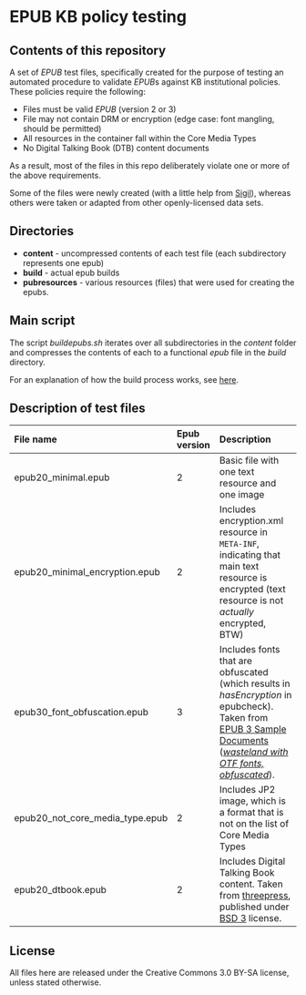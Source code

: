 # EPUB KB policy testing

## Contents of this repository

A set of *EPUB* test files, specifically created for the purpose of testing an automated procedure to validate *EPUB*s  against KB institutional policies. These policies require the following:

* Files must be valid *EPUB* (version 2 or 3)
* File may not contain DRM or encryption (edge case: font mangling, should be permitted)
* All resources in the container fall within the Core Media Types 
* No Digital Talking Book (DTB) content documents

As a result, most of the files in this repo deliberately violate one or more of the above requirements. 

Some of the files were newly created (with a little help from [Sigil](http://sigil-ebook.com/)), whereas others were taken or adapted from other openly-licensed data sets. 

## Directories

* **content** - uncompressed contents of each test file (each subdirectory represents one epub)
* **build** - actual epub builds
* **pubresources** - various resources (files) that were used for creating the epubs.

## Main script

The script *buildepubs.sh* iterates over all subdirectories in the *content* folder and compresses the contents of each to a functional *epub* file in the *build* directory.

For an explanation of how the build process works, see [here](https://gist.github.com/bitsgalore/da04413787931d20a8bf).

## Description of test files

|File name|Epub version|Description|
|:--|:--|:--|
|epub20_minimal.epub|2|Basic file with one text resource and one image|
|epub20_minimal_encryption.epub|2|Includes encryption.xml resource in `META-INF`, indicating that main text resource is encrypted (text resource is not *actually* encrypted, BTW)|
|epub30_font_obfuscation.epub|3|Includes fonts that are obfuscated (which results in *hasEncryption* in epubcheck). Taken from [EPUB 3 Sample Documents](https://code.google.com/p/epub-samples/) ([*wasteland with OTF fonts, obfuscated*](https://code.google.com/p/epub-samples/downloads/detail?name=wasteland-otf-obf-20120118.epub&can=2&q=)).|
|epub20_not_core_media_type.epub|2|Includes JP2 image, which is a format that is not on the list of Core Media Types|
|epub20_dtbook.epub|2|Includes Digital Talking Book content. Taken from [threepress](https://code.google.com/p/threepress/source/browse/branches/bookworm-caching/library/test-data/data/hauy.epub?r=583), published under [BSD 3](http://opensource.org/licenses/BSD-3-Clause) license. |

<!--

## Core Media Types in *EPUB* 2 and *3*

The following table lists all permitted Core Media Types of *EPUB* 3 (which is a superset of those in *EPUB* 2, but see below):

| Media Type                  | Description                                        |
|-----------------------------|----------------------------------------------------|
| image/gif                   | GIF Images                                         |
| image/jpeg                  | JPEG Images                                        |
| image/png                   | PNG Images                                         |
| image/svg+xml               | SVG documents                                      |
| application/xhtml+xml       | XHTML5 Content Documents, EPUB Navigation Document |
| application/x-dtbncx+xml    | NCX (superseded)                                   |
| application/vnd.ms-opentype | OpenType fonts                                     |
| application/font-woff       | WOFF fonts                                         |
| application/smil+xml        | EPUB Media Overlay documents                       |
| application/pls+xml         | Text-to-Speech Pronunciation lexicons              |
| audio/mpeg                  | MP3 audio                                          |
| audio/mp4                   | AAC LC audio using MP4 container                   |
| text/css                    | EPUB Style Sheets                                  |
| text/javascript             | Scripts                                            |


The table below indicates the support of these Core Media Types in *EPUB* 2 and 3:

| Media Type                  | EPUB 2 | EPUB 3 |
|-----------------------------|--------|--------|
| image/gif                   | ✓      | ✓      |
| image/jpeg                  | ✓      | ✓      |
| image/png                   | ✓      | ✓      |
| image/svg+xml               | ✓      | ✓      |
| application/xhtml+xml       | ✓      | ✓      |
| application/x-dtbncx+xml    | ✓      | ✓      |
| application/vnd.ms-opentype | -      | ✓      |
| application/font-woff       | -      | ✓      |
| application/smil+xml        | -      | ✓      |
| application/pls+xml         | -      | ✓      |
| audio/mpeg                  | -      | ✓      |
| audio/mp4                   | -      | ✓      |
| text/css                    | ✓      | ✓      |
| text/javascript             | -      | ✓      |


Most of the *EPUB* 3 Core Media Types are also supported by *EPUB* 2, with the exception of fonts (*OpenType* and *WOFF*), Media Overlay Documents, Text-to-Speech Overlay documents, *MP3* and *AAC LC* Audio and scripts. In addition, for Content Documents *EPUB* 2 allows the use of the *Digital Talking Book* format (DTBook) as an alternative to *XHTML1.1*. This is no longer the case in *EPUB* 3. However, Section 2.2 (Reading System Conformance) of *EPUB Publications* states that 

> [a]n EPUB Reading System (...) *should* process EPUB version 2 Publications (...)
> 

## Detection of Digital Talking Book content documents

From <http://www.idpf.org/epub/20/spec/OPS_2.0.1_draft.htm#TOC1.4.1.1>:

> A document is considered an OPS Content Document if and only if:
>
>   i. it uses a combination of the XHTML subset defined in this document and OPS-specific content extensions such as Inline XML Islands and Inline SVG; or
>   ii. it is a document with the MIME media type application/x-dtbook+xml which conforms to the DTB specification (http://www.niso.org/standards/resources/Z39-86-2005.html) and must not use OPS-specific content extensions such as Inline XML Islands or Inline SVG; or
>   iii. it is an XML document of any other MIME media type and is thus an Out-Of-Line XML Island

Samples here:

<http://robertjszmidt.pl/node/284>
<https://code.google.com/p/threepress/source/browse/branches/bookworm-caching/library/test-data/data/hauy.epub?r=583>


-->

## License

All files here are released under the Creative Commons 3.0 BY-SA license, unless stated otherwise.